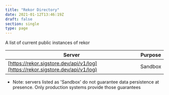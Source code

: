 ```yaml
---
title: "Rekor Directory"
date: 2021-01-12T13:46:19Z
draft: false
section: single
type: page
---
```


A list of current public instances of rekor

| Server                                                               | Purpose |
| -------------------------------------------------------------------- | ------- |
| [https://rekor.sigstore.dev/api/v1/log](https://rekor.sigstore.dev/api/v1/log) | Sandbox |

- Note: servers listed as 'Sandbox' do not guarantee data persistence at presence. Only production systems provide those guarantees
